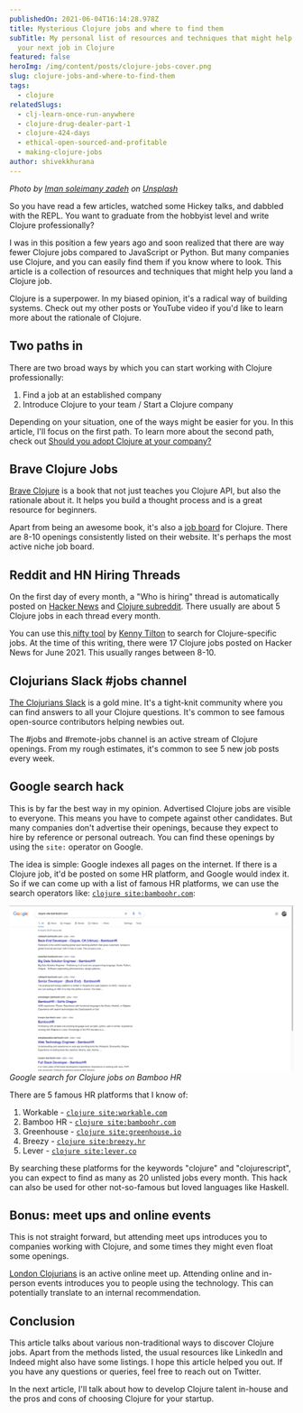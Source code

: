 ```yaml
---
publishedOn: 2021-06-04T16:14:28.978Z
title: Mysterious Clojure jobs and where to find them
subTitle: My personal list of resources and techniques that might help you land
  your next job in Clojure
featured: false
heroImg: /img/content/posts/clojure-jobs-cover.png
slug: clojure-jobs-and-where-to-find-them
tags:
  - clojure
relatedSlugs:
  - clj-learn-once-run-anywhere
  - clojure-drug-dealer-part-1
  - clojure-424-days
  - ethical-open-sourced-and-profitable
  - making-clojure-jobs
author: shivekkhurana
---
```

*Photo by <a href="https://unsplash.com/@chiichiinii?utm_source=unsplash&utm_medium=referral&utm_content=creditCopyText">Iman soleimany zadeh</a> on <a href="https://unsplash.com/?utm_source=unsplash&utm_medium=referral&utm_content=creditCopyText">Unsplash</a>*

So you have read a few articles, watched some Hickey talks, and dabbled with the REPL. You want to graduate from the hobbyist level and write Clojure professionally?

I was in this position a few years ago and soon realized that there are way fewer Clojure jobs compared to JavaScript or Python. But many companies use Clojure, and you can easily find them if you know where to look. This article is a collection of resources and techniques that might help you land a Clojure job.

Clojure is a superpower. In my biased opinion, it's a radical way of building systems. Check out my other posts or YouTube video if you'd like to learn more about the rationale of Clojure.

## Two paths in

There are two broad ways by which you can start working with Clojure professionally:

1. Find a job at an established company
2. Introduce Clojure to your team / Start a Clojure company

Depending on your situation, one of the ways might be easier for you. In this article, I'll focus on the first path. To learn more about the second path, check out [Should you adopt Clojure at your company?](https://krimlabs.com/blog/making-clojure-jobs)

## Brave Clojure Jobs

[Brave Clojure](https://www.braveclojure.com/) is a book that not just teaches you Clojure API, but also the rationale about it. It helps you build a thought process and is a great resource for beginners.

Apart from being an awesome book, it's also a [job board](https://jobs.braveclojure.com/) for Clojure. There are 8-10 openings consistently listed on their website. It's perhaps the most active niche job board.

## Reddit and HN Hiring Threads

On the first day of every month, a "Who is hiring" thread is automatically posted on [Hacker News](https://news.ycombinator.com/item?id=27355392) and [Clojure subreddit](https://www.reddit.com/r/Clojure/comments/npeien/who_is_hiring_may_31_2021/). There usually are about 5 Clojure jobs in each thread every month.

You can use this[ nifty tool](https://kennytilton.github.io/whoishiring/) by [Kenny Tilton](https://github.com/kennytilton) to search for Clojure-specific jobs. At the time of this writing, there were 17 Clojure jobs posted on Hacker News for June 2021. This usually ranges between 8-10.

## Clojurians Slack #jobs channel

[The Clojurians Slack](https://clojurians.slack.com) is a gold mine. It's a tight-knit community where you can find answers to all your Clojure questions. It's common to see famous open-source contributors helping newbies out.

The #jobs and #remote-jobs channel is an active stream of Clojure openings. From my rough estimates, it's common to see 5 new job posts every week.

## Google search hack

This is by far the best way in my opinion. Advertised Clojure jobs are visible to everyone. This means you have to compete against other candidates. But many companies don't advertise their openings, because they expect to hire by reference or personal outreach. You can find these openings by using the `site:` operator on Google.

The idea is simple: Google indexes all pages on the internet. If there is a Clojure job, it'd be posted on some HR platform, and Google would index it. So if we can come up with a list of famous HR platforms, we can use the search operators like: [`clojure site:bamboohr.com`](https://www.google.com/search?q=clojure+site%3Abamboohr.com):

![Google search for Clojure jobs on Bamboo HR](/img/content/posts/screenshot-2021-06-04-at-10.21.51-pm.png?large)
*Google search for Clojure jobs on Bamboo HR*

There are 5 famous HR platforms that I know of:

1. Workable - [`clojure site:workable.com`](https://www.google.com/search?q=clojure+site%3Aworkable.com)
2. Bamboo HR - [`clojure site:bamboohr.com`](https://www.google.com/search?q=clojure+site%3Abamboohr.com)
3. Greenhouse - [`clojure site:greenhouse.io`](https://www.google.com/search?q=clojure+site%3Agreenhouse.io)
4. Breezy - [`clojure site:breezy.hr`](https://www.google.com/search?q=clojure+site%3Abreezy.hr)
5. Lever - [`clojure site:lever.co`](https://www.google.com/search?q=clojure+site%3lever.co)

By searching these platforms for the keywords "clojure" and "clojurescript", you can expect to find as many as 20 unlisted jobs every month. This hack can also be used for other not-so-famous but loved languages like Haskell.

## Bonus: meet ups and online events

This is not straight forward, but attending meet ups introduces you to companies working with Clojure, and some times they might even float some openings.

[London Clojurians](https://londonclojurians.org/) is an active online meet up. Attending online and in-person events introduces you to people using the technology. This can potentially translate to an internal recommendation.

## Conclusion

This article talks about various non-traditional ways to discover Clojure jobs. Apart from the methods listed, the usual resources like LinkedIn and Indeed might also have some listings. I hope this article helped you out. If you have any questions or queries, feel free to reach out on Twitter.

In the next article, I'll talk about how to develop Clojure talent in-house and the pros and cons of choosing Clojure for your startup.